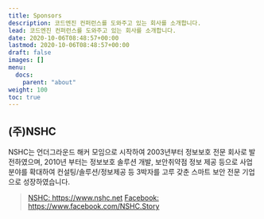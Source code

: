 ```yaml
---
title: Sponsors
description: 코드엔진 컨퍼런스를 도와주고 있는 회사를 소개합니다.
lead: 코드엔진 컨퍼런스를 도와주고 있는 회사를 소개합니다.
date: 2020-10-06T08:48:57+00:00
lastmod: 2020-10-06T08:48:57+00:00
draft: false
images: []
menu:
  docs:
    parent: "about"
weight: 100
toc: true
---
```



## (주)NSHC
NSHC는 언더그라운드 해커 모임으로 시작하여 2003년부터 정보보호 전문 회사로 발전하였으며, 2010년 부터는 정보보호 솔루션 개발, 보안취약점 정보 제공 등으로 사업분야를 확대하여 컨설팅/솔루션/정보제공 등 3박자를 고루 갖춘 스마트 보안 전문 기업으로 성장하였습니다.

> <a href='https://www.nshc.net' target='_blank'>NSHC: https://www.nshc.net</a>
> <a href='https://www.facebook.com/NSHC.Story' target='_blank'>Facebook: https://www.facebook.com/NSHC.Story</a>

